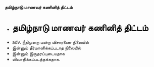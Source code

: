 **தமிழ்நாடு மாணவர் கணினித் திட்டம்**
- # தமிழ்நாடு மாணவர் கணினித் திட்டம்
- adv. நீதிமுறை மன்ற விசாரணை நிலையில்
- இன்னும் தீர்மானிக்கப்படாத நிலையில்
- இன்னும்  இருதரப்புடையதாக
- விவாதிக்கப்படத்தக்கதாக.

